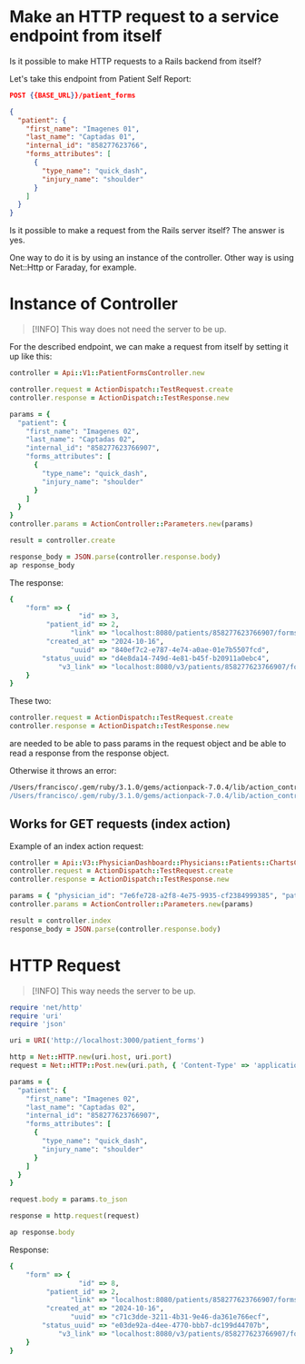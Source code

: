 # Make an HTTP request to a service endpoint from itself

Is it possible to make HTTP requests to a Rails backend from itself?

Let's take this endpoint from Patient Self Report:
```json
POST {{BASE_URL}}/patient_forms

{
  "patient": {
    "first_name": "Imagenes 01",
    "last_name": "Captadas 01",
    "internal_id": "858277623766",
    "forms_attributes": [
      {
        "type_name": "quick_dash",
        "injury_name": "shoulder"
      }
    ]
  }
}
```

Is it possible to make a request from the Rails server itself? The answer is yes.

One way to do it is by using an instance of the controller. Other way is using Net::Http or Faraday, for example.

# Instance of Controller

> [!INFO]
> This way does not need the server to be up.

For the described endpoint, we can make a request from itself by setting it up like this:
```ruby
controller = Api::V1::PatientFormsController.new

controller.request = ActionDispatch::TestRequest.create
controller.response = ActionDispatch::TestResponse.new

params = {
  "patient": {
    "first_name": "Imagenes 02",
    "last_name": "Captadas 02",
    "internal_id": "858277623766907",
    "forms_attributes": [
      {
        "type_name": "quick_dash",
        "injury_name": "shoulder"
      }
    ]
  }
}
controller.params = ActionController::Parameters.new(params)

result = controller.create

response_body = JSON.parse(controller.response.body)
ap response_body
```

The response:
```ruby
{
    "form" => {
                 "id" => 3,
         "patient_id" => 2,
               "link" => "localhost:8080/patients/858277623766907/forms/840ef7c2-e787-4e74-a0ae-01e7b5507fcd",
         "created_at" => "2024-10-16",
               "uuid" => "840ef7c2-e787-4e74-a0ae-01e7b5507fcd",
        "status_uuid" => "d4e8da14-749d-4e81-b45f-b20911a0ebc4",
            "v3_link" => "localhost:8080/v3/patients/858277623766907/forms/840ef7c2-e787-4e74-a0ae-01e7b5507fcd"
    }
}
```

These two:
```ruby
controller.request = ActionDispatch::TestRequest.create
controller.response = ActionDispatch::TestResponse.new
```

are needed to be able to pass params in the request object and be able to read a response from the response object.

Otherwise it throws an error:
```bash
/Users/francisco/.gem/ruby/3.1.0/gems/actionpack-7.0.4/lib/action_controller/metal.rb:147:in `rescue in status=': ActionController::Metal#status= delegated to @_response.status=, but @_response is nil: #<Api::V1::PatientFormsController:0x00000000220cb8> (Module::DelegationError)
/Users/francisco/.gem/ruby/3.1.0/gems/actionpack-7.0.4/lib/action_controller/metal.rb:147:in `status=': undefined method `status=' for nil:NilClass (NoMethodError)
```

## Works for GET requests (index action)

Example of an index action request:
```ruby
controller = Api::V3::PhysicianDashboard::Physicians::Patients::ChartsController.new
controller.request = ActionDispatch::TestRequest.create
controller.response = ActionDispatch::TestResponse.new

params = { "physician_id": "7e6fe728-a2f8-4e75-9935-cf2384999385", "patient_id": "07f2016d-e285-4864-ac2b-e28508d19175" }
controller.params = ActionController::Parameters.new(params)

result = controller.index
response_body = JSON.parse(controller.response.body)
```

# HTTP Request

> [!INFO]
> This way needs the server to be up.

```ruby
require 'net/http'
require 'uri'
require 'json'

uri = URI('http://localhost:3000/patient_forms')

http = Net::HTTP.new(uri.host, uri.port)
request = Net::HTTP::Post.new(uri.path, { 'Content-Type' => 'application/json' })

params = {
  "patient": {
    "first_name": "Imagenes 02",
    "last_name": "Captadas 02",
    "internal_id": "858277623766907",
    "forms_attributes": [
      {
        "type_name": "quick_dash",
        "injury_name": "shoulder"
      }
    ]
  }
}

request.body = params.to_json

response = http.request(request)

ap response.body
```

Response:
```ruby
{
    "form" => {
                 "id" => 8,
         "patient_id" => 2,
               "link" => "localhost:8080/patients/858277623766907/forms/c71c3dde-3211-4b31-9e46-da361e766ecf",
         "created_at" => "2024-10-16",
               "uuid" => "c71c3dde-3211-4b31-9e46-da361e766ecf",
        "status_uuid" => "e03de92a-d4ee-4770-bbb7-dc199d44707b",
            "v3_link" => "localhost:8080/v3/patients/858277623766907/forms/c71c3dde-3211-4b31-9e46-da361e766ecf"
    }
}
```